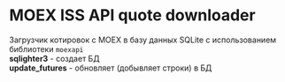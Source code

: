 # MOEX ISS API quote downloader  

Загрузчик котировок с MOEX в базу данных SQLite с использованием библиотеки `moexapi`  
**sqlighter3** - создает БД  
**update_futures** - обновляет (добывляет строки) в БД  
